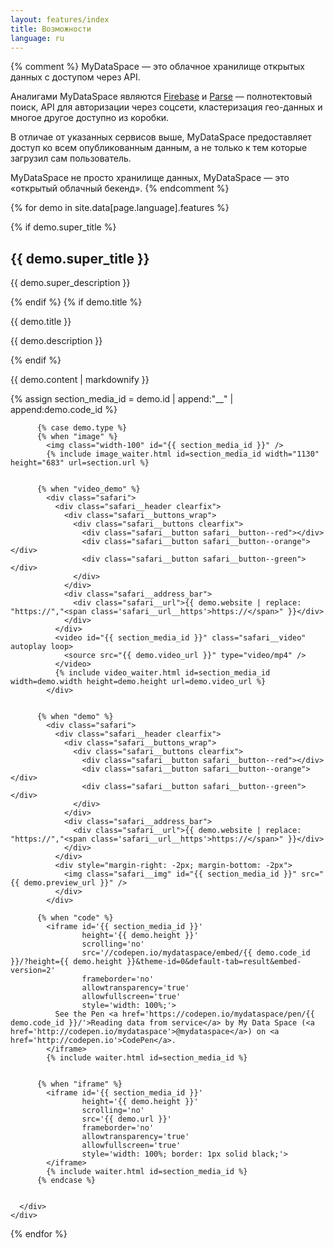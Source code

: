 ```yaml
---
layout: features/index
title: Возможности
language: ru
---
```


{% comment %}
MyDataSpace &mdash; это облачное хранилище открытых данных с доступом через API.

Аналигами MyDataSpace являются [Firebase](https://firebase.google.com) и [Parse](https://parseplatform.github.io/) &mdash;
полнотектовый поиск, API для авторизации через соцсети, кластеризация гео-данных и многое другое доступно из коробки.

В отличае от указанных сервисов выше, MyDataSpace предоставляет доступ ко всем опубликованным данным, а не только к тем
которые загрузил сам пользователь.

MyDataSpace не просто хранилище данных, MyDataSpace &mdash; это «открытый облачный бекенд».
{% endcomment %}

{% for demo in site.data[page.language].features %}
  <section class="page__section">
    <div class="row">
      <div class="col-md-4">
        {% if demo.super_title %}
          <h2 id="{{ demo.id }}" class="margin-top-0">{{ demo.super_title }}</h2>
          <p>{{ demo.super_description }}</p>
        {% endif %}
        {% if demo.title %}
          <p class="feature__subtitle">{{ demo.title }}</p>
          <p>{{ demo.description }}</p>
        {% endif %}
      </div>
      <div class="col-md-8">
          <p>
            {{ demo.content | markdownify }}
          </p>
          {% assign section_media_id = demo.id | append:"__" | append:demo.code_id %}

          {% case demo.type %}
          {% when "image" %}
            <img class="width-100" id="{{ section_media_id }}" />
            {% include image_waiter.html id=section_media_id width="1130" height="683" url=section.url %}


          {% when "video_demo" %}
            <div class="safari">
              <div class="safari__header clearfix">
                <div class="safari__buttons_wrap">
                  <div class="safari__buttons clearfix">
                    <div class="safari__button safari__button--red"></div>
                    <div class="safari__button safari__button--orange"></div>
                    <div class="safari__button safari__button--green"></div>
                  </div>
                </div>
                <div class="safari__address_bar">
                  <div class="safari__url">{{ demo.website | replace: "https://","<span class='safari__url__https'>https://</span>" }}</div>
                </div>
              </div>
              <video id="{{ section_media_id }}" class="safari__video" autoplay loop>
                <source src="{{ demo.video_url }}" type="video/mp4" />
              </video>
              {% include video_waiter.html id=section_media_id width=demo.width height=demo.height url=demo.video_url %}
            </div>


          {% when "demo" %}
            <div class="safari">
              <div class="safari__header clearfix">
                <div class="safari__buttons_wrap">
                  <div class="safari__buttons clearfix">
                    <div class="safari__button safari__button--red"></div>
                    <div class="safari__button safari__button--orange"></div>
                    <div class="safari__button safari__button--green"></div>
                  </div>
                </div>
                <div class="safari__address_bar">
                  <div class="safari__url">{{ demo.website | replace: "https://","<span class='safari__url__https'>https://</span>" }}</div>
                </div>
              </div>
              <div style="margin-right: -2px; margin-bottom: -2px">
                <img class="safari__img" id="{{ section_media_id }}" src="{{ demo.preview_url }}" />
              </div>
            </div>

          {% when "code" %}
            <iframe id='{{ section_media_id }}'
                    height='{{ demo.height }}'
                    scrolling='no'
                    src='//codepen.io/mydataspace/embed/{{ demo.code_id }}/?height={{ demo.height }}&theme-id=0&default-tab=result&embed-version=2'
                    frameborder='no'
                    allowtransparency='true'
                    allowfullscreen='true'
                    style='width: 100%;'>
              See the Pen <a href='https://codepen.io/mydataspace/pen/{{ demo.code_id }}/'>Reading data from service</a> by My Data Space (<a href='http://codepen.io/mydataspace'>@mydataspace</a>) on <a href='http://codepen.io'>CodePen</a>.
            </iframe>
            {% include waiter.html id=section_media_id %}


          {% when "iframe" %}
            <iframe id='{{ section_media_id }}'
                    height='{{ demo.height }}'
                    scrolling='no'
                    src='{{ demo.url }}'
                    frameborder='no'
                    allowtransparency='true'
                    allowfullscreen='true'
                    style='width: 100%; border: 1px solid black;'>
            </iframe>
            {% include waiter.html id=section_media_id %}
          {% endcase %}


      </div>
    </div>

  </section>
{% endfor %}